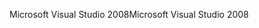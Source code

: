 <span data-ttu-id="b5fc1-101">Microsoft Visual Studio 2008</span><span class="sxs-lookup"><span data-stu-id="b5fc1-101">Microsoft Visual Studio 2008</span></span>